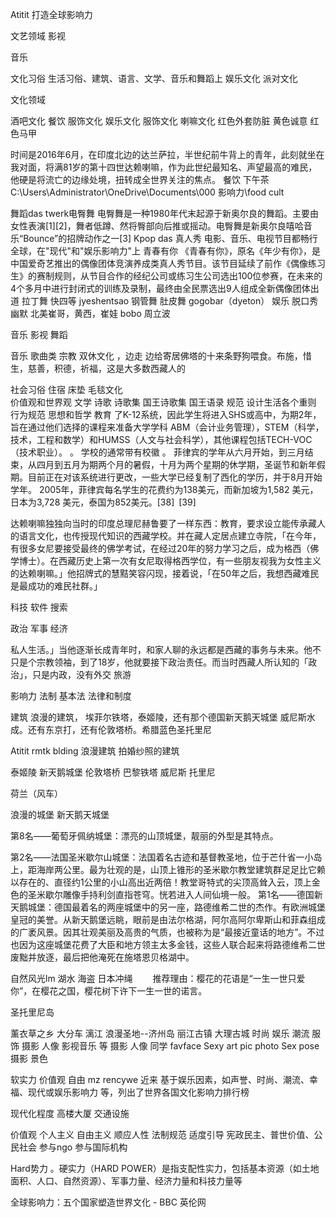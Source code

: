 Atitit 打造全球影响力


文艺领域
影视

音乐

文化习俗
生活习俗、建筑、语言、文学、音乐和舞蹈上
娱乐文化 派对文化

文化领域

酒吧文化  餐饮 服饰文化
娱乐文化
服饰文化
喇嘛文化  红色外套防脏  黄色诚意 红色马甲

时间是2016年6月，在印度北边的达兰萨拉，半世纪前牛背上的青年，此刻就坐在我对面，将满81岁的第十四世达赖喇嘛，作为此世纪最知名、声望最高的难民，他硬是将流亡的边缘处境，扭转成全世界关注的焦点。
餐饮
下午茶
C:\Users\Administrator\OneDrive\Documents\000 影响力\food cult


舞蹈das
twerk电臀舞
电臀舞是一种1980年代末起源于新奥尔良的舞蹈。主要由女性表演[1][2]，舞者低蹲、然将臀部向后推或摇动。电臀舞是新奥尔良嘻哈音乐“Bounce”的招牌动作之一[3]
Kpop das
真人秀 
电影、音乐、电视节目都畅行全球，在"现代"和"娱乐影响力"上
青春有你
《青春有你》，原名《年少有你》，是中国爱奇艺推出的偶像团体竞演养成类真人秀节目。该节目延续了前作《偶像练习生》的赛制规则，从节目合作的经纪公司或练习生公司选出100位参赛，在未来的4个多月中进行封闭式的训练及录制，最终由全民票选出9人组成全新偶像团体出道
拉丁舞 快四等  jyeshentsao 钢管舞 肚皮舞 gogobar（dyeton）
娱乐
脱口秀   幽默
北美崔哥，黄西，崔娃  bobo 周立波

音乐 影视 舞蹈

音乐 歌曲类
宗教
双休文化
，边走 边给寄居佛塔的十来条野狗喂食。布施，惜生，慈善，积德，祈福，这是大多数西藏人的

社会习俗
住宿  床垫 毛毯文化  
价值观和世界观
文学 诗歌
诗歌集 国王诗歌集
国王语录 规范 设计生活各个重则 行为规范
思想和哲学
教育
了K-12系统，因此学生将进入SHS或高中，为期2年，旨在通过他们选择的课程来准备大学学科  ABM（会计业务管理），STEM（科学，技术，工程和数学）和HUMSS（人文与社会科学），其他课程包括TECH-VOC（技术职业）。 。
学校的通常带有校徽 。
菲律宾的学年从六月开始，到三月结束，从四月到五月为期两个月的暑假，十月为两个星期的休学期，圣诞节和新年假期。目前正在对该系统进行更改，一些大学已经复制了西化的学历，并于8月开始学年。
2005年，菲律宾每名学生的花费约为138美元，而新加坡为1,582 美元，日本为3,728 美元，泰国为852美元。[38] [39]

达赖喇嘛独独向当时的印度总理尼赫鲁要了一样东西：教育，要求设立能传承藏人的语言文化，也传授现代知识的西藏学校。并在藏人定居点建立寺院，「在今年，有很多女尼要接受最终的佛学考试，在经过20年的努力学习之后，成为格西（佛学博士）。在西藏历史上第一次有女尼取得格西学位，有一些朋友视我为女性主义的达赖喇嘛。」他招牌式的慧黠笑容闪现，接着说，「在50年之后，我想西藏难民是最成功的难民社群。」



科技
软件 搜索

政治  军事 经济

私人生活。」当他逐渐长成青年时，和家人聊的永远都是西藏的事务与未来。他不只是个宗教领袖，到了18岁，他就要接下政治责任。而当时西藏人所认知的「政治」，只是内政，没有外交
旅游

影响力 法制 基本法 法律和制度

建筑
浪漫的建筑，
埃菲尔铁塔，泰姬陵，还有那个德国新天鹅天城堡 威尼斯水成。还有东京打，还有伦敦塔桥。希腊蓝色圣托里尼

Atitit rmtk blding 浪漫建筑  拍婚纱照的建筑

泰姬陵  新天鹅城堡
伦敦塔桥  巴黎铁塔
威尼斯   托里尼


荷兰（风车）


浪漫的城堡
新天鹅天城堡 

第8名——葡萄牙佩纳城堡：漂亮的山顶城堡，靓丽的外型是其特点。

第2名——法国圣米歇尔山城堡：法国着名古迹和基督教圣地，位于芒什省一小岛上，距海岸两公里。最为壮观的是，山顶上锥形的圣米歇尔教堂建筑群足足比它赖以存在的、直径约1公里的小山高出近两倍！教堂哥特式的尖顶高耸入云，顶上金色的圣米歇尔雕像手持利剑直指苍穹。恍若进入人间仙境一般。
第1名——德国新天鹅城堡：德国最着名的两座城堡中的另一座，路德维希二世的杰作。有欧洲城堡皇冠的美誉。从新天鹅堡远眺，眼前是由法尔格湖，阿尔高阿尔卑斯山和菲森组成的广袤风景。因其壮观美丽及高贵的气质，也被称为是“最接近童话的地方”。不过也因为这座城堡花费了大臣和地方领主太多金钱，这些人联合起来将路德维希二世废黜并放逐，最后把他淹死在施塔恩贝格湖中。

自然风光lm
湖水  海盗
日本冲绳
　　推荐理由：樱花的花语是“一生一世只爱你”，在樱花之国，樱花树下许下一生一世的诺言。

圣托里尼岛

薰衣草之乡  大分车
漓江
浪漫圣地--济州岛
丽江古镇  大理古城
时尚  娱乐 潮流
服饰 摄影 人像
影视音乐 等
 摄影 人像 同学 favface 
Sexy art pic photo
Sex pose
 摄影 景色

软实力
价值观 自由  mz rencywe
近来
基于娱乐因素，如声誉、时尚、潮流、幸福、现代或娱乐影响力
等，列出了世界各国文化影响力排行榜

现代化程度
高楼大厦 交通设施

价值观
个人主义 自由主义 顺应人性 法制规范 适度引导
宪政民主、普世价值、公民社会
参与ngo
参与国际机构

Hard势力
。硬实力（HARD POWER）是指支配性实力，包括基本资源（如土地面积、人口、自然资源）、军事力量、经济力量和科技力量等

全球影响力：五个国家塑造世界文化 - BBC 英伦网
